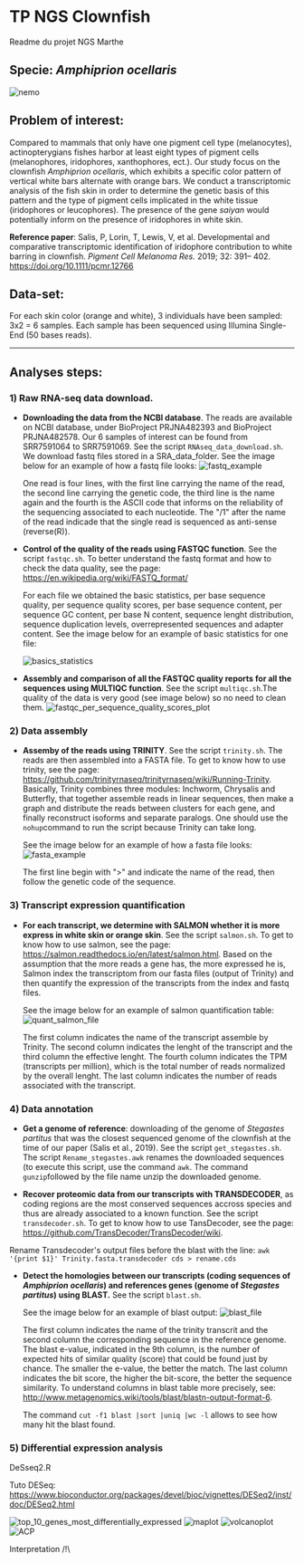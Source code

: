# TP NGS Clownfish

Readme du projet NGS Marthe 

## Specie: _Amphiprion ocellaris_ 
![nemo](https://celebrationspress.com/wp-content/uploads/2017/11/112717Nemo.png)

## Problem of interest: 
Compared to mammals that only have one pigment cell type (melanocytes), actinopterygians fishes harbor at least eight types of pigment cells (melanophores, iridophores, xanthophores, ect.). Our study focus on the clownfish _Amphiprion ocellaris_, which exhibits a specific color pattern of vertical white bars alternate with orange bars. We conduct a transcriptomic analysis of the fish skin in order to determine the genetic basis of this pattern and the type of pigment cells implicated in the white tissue (iridophores or leucophores). The presence of the gene _saiyan_ would potentially inform on the presence of iridophores in white skin. 

**Reference paper**: Salis, P, Lorin, T, Lewis, V, et al. Developmental and comparative transcriptomic identification of iridophore contribution to white barring in clownfish. _Pigment Cell Melanoma Res._ 2019; 32: 391– 402. https://doi.org/10.1111/pcmr.12766

## Data-set: 
For each skin color (orange and white), 3 individuals have been sampled: 3x2 = 6 samples. Each sample has been sequenced using Illumina Single-End (50 bases reads).

---
## Analyses steps:
### 1) Raw RNA-seq data download. 

  * **Downloading the data from the NCBI database**. The reads are available on NCBI database, under BioProject PRJNA482393 and BioProject PRJNA482578. Our 6 samples of interest can be found from SRR7591064 to SRR7591069. See the script `RNAseq_data_download.sh`. We download fastq files stored in a SRA_data_folder.
  See the image below for an example of how a fastq file looks:
  ![fastq_example](fastq_example.PNG)
  
    One read is four lines, with the first line carrying the name of the read, the second line carrying the genetic code, the third line is the name again and the fourth is the ASCII code that informs on the reliability of the sequencing associated to each nucleotide. The "/1" after the name of the read indicade that the single read is sequenced as anti-sense (reverse(R)).

  * **Control of the quality of the reads using FASTQC function**. See the script `fastqc.sh`. To better understand the fastq format and how to check the data quality, see the page: https://en.wikipedia.org/wiki/FASTQ_format/
  
    For each file we obtained the basic statistics, per base sequence quality, per sequence quality scores, per base sequence content, per sequence GC content, per base N content, sequence lenght distribution, sequence duplication levels, overrepresented sequences and adapter content. 
  See the image below for an example of basic statistics for one file:
  
    ![basics_statistics](basics_statistics.PNG)

  * **Assembly and comparison of all the FASTQC quality reports for all the sequences using MULTIQC function**. See the script `multiqc.sh`.The quality of the data is very good (see image below) so no need to clean them.
  ![fastqc_per_sequence_quality_scores_plot](fastqc_per_sequence_quality_scores_plot.png)


### 2) Data assembly
  * **Assemby of the reads using TRINITY**. See the script `trinity.sh`. The reads are then assembled into a FASTA file. To get to know how to use trinity, see the page: https://github.com/trinityrnaseq/trinityrnaseq/wiki/Running-Trinity. Basically, Trinity combines three modules: Inchworm, Chrysalis and Butterfly, that together assemble reads in linear sequences, then make a graph and distribute the reads between clusters for each gene, and finally reconstruct isoforms and separate paralogs. One should use the `nohup`command to run the script because Trinity can take long.
  
    See the image below for an example of how a fasta file looks:
  ![fasta_example](fasta_example.PNG)
  
    The first line begin with ">" and indicate the name of the read, then follow the genetic code of the sequence. 


### 3) Transcript expression quantification
  * **For each transcript, we determine with SALMON whether it is more express in white skin or orange skin**. See the script `salmon.sh`. To get to know how to use salmon, see the page: https://salmon.readthedocs.io/en/latest/salmon.html. Based on the assumption that the more reads a gene has, the more expressed he is, Salmon index the transcriptom from our fasta files (output of Trinity) and then quantify the expression of the transcripts from the index and fastq files. 
  
    See the image below for an example of salmon quantification table:
  ![quant_salmon_file](quant_salmon_file.PNG)
  
    The first column indicates the name of the transcript assemble by Trinity.
    The second column indicates the lenght of the transcript and the third column the effective lenght.
    The fourth column indicates the TPM (transcripts per million), which is the total number of reads normalized by the overall lenght.
    The last column indicates the number of reads associated with the transcript.
  
### 4) Data annotation
  * **Get a genome of reference**: downloading of the genome of _Stegastes partitus_ that was the closest sequenced genome of the clownfish at the time of our paper (Salis et al., 2019). See the script `get_stegastes.sh`. The script `Rename_stegastes.awk` renames the downloaded sequences (to execute this script, use the command `awk`. The command `gunzip`followed by the file name unzip the downloaded genome. 
  
  * **Recover proteomic data from our transcripts with TRANSDECODER**, as coding regions are the most conserved sequences accross species and thus are already associated to a known function. See the script `transdecoder.sh`. To get to know how to use TansDecoder, see the page: https://github.com/TransDecoder/TransDecoder/wiki.

Rename Transdecoder's output files before the blast with the line:
`awk '{print $1}' Trinity.fasta.transdecoder cds > rename.cds`

  * **Detect the homologies between our transcripts (coding sequences of _Amphiprion ocellaris_) and references genes (genome of _Stegastes partitus_) using BLAST.** See the script `blast.sh`. 
    
    See the image below for an example of blast output:
  ![blast_file](blast_file.PNG)
  
    The first column indicates the name of the trinity transcrit and the second column the corresponding sequence in the reference genome. The blast e-value, indicated in the 9th column, is the number of expected hits of similar quality (score) that could be found just by chance. The smaller the e-value, the better the match. The last column indicates the bit score, the higher the bit-score, the better the sequence similarity. To understand columns in blast table more precisely, see: http://www.metagenomics.wiki/tools/blast/blastn-output-format-6. 

    The command `cut -f1 blast |sort |uniq |wc -l` allows to see how many hit the blast found. 
  
### 5) Differential expression analysis
  DeSseq2.R

Tuto DESeq: https://www.bioconductor.org/packages/devel/bioc/vignettes/DESeq2/inst/doc/DESeq2.html

  ![top_10_genes_most_differentially_expressed](top_10_genes_most_differentially_expressed.PNG)
  ![maplot](maplot.PNG)
  ![volcanoplot](volcanoplot.PNG)
  ![ACP](ACP.PNG)
  
Interpretation /!\
